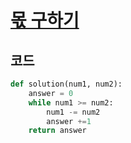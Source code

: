 # [몫 구하기](https://school.programmers.co.kr/learn/courses/30/lessons/120805)

## 코드
```python
def solution(num1, num2):
    answer = 0
    while num1 >= num2:
        num1 -= num2
        answer +=1
    return answer
```